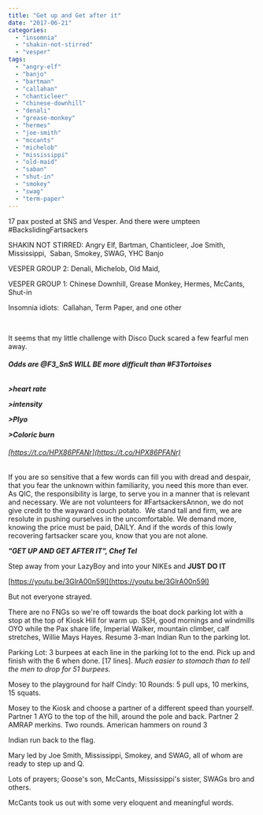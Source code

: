 ```yaml
---
title: "Get up and Get after it"
date: "2017-06-21"
categories: 
  - "insomnia"
  - "shakin-not-stirred"
  - "vesper"
tags: 
  - "angry-elf"
  - "banjo"
  - "bartman"
  - "callahan"
  - "chanticleer"
  - "chinese-downhill"
  - "denali"
  - "grease-monkey"
  - "hermes"
  - "joe-smith"
  - "mccants"
  - "michelob"
  - "mississippi"
  - "old-maid"
  - "saban"
  - "shut-in"
  - "smokey"
  - "swag"
  - "term-paper"
---
```


17 pax posted at SNS and Vesper. And there were umpteen #BackslidingFartsackers

SHAKIN NOT STIRRED: Angry Elf, Bartman, Chanticleer, Joe Smith, Mississippi,  Saban, Smokey, SWAG, YHC Banjo

VESPER GROUP 2: Denali, Michelob, Old Maid,

VESPER GROUP 1: Chinese Downhill, Grease Monkey, Hermes, McCants, Shut-in

Insomnia idiots:  Callahan, Term Paper, and one other

 

It seems that my little challenge with Disco Duck scared a few fearful men away.

###### **_Odds are @F3\_SnS WILL BE more difficult than #F3Tortoises_**

**_\>heart rate_** 

**_\>intensity_**

**_\>Plyo_**

**_\>Coloric burn_**

###### [https://t.co/HPX86PFANr](https://t.co/HPX86PFANr)

If you are so sensitive that a few words can fill you with dread and despair, that you fear the unknown within familiarity, you need this more than ever. As QIC, the responsibility is large, to serve you in a manner that is relevant and necessary. We are not volunteers for #FartsackersAnnon, we do not give credit to the wayward couch potato.  We stand tall and firm, we are resolute in pushing ourselves in the uncomfortable. We demand more, knowing the price must be paid, DAILY. And if the words of this lowly recovering fartsacker scare you, know that you are not alone.

**_"GET UP AND GET AFTER IT", Chef Tel_**

Step away from your LazyBoy and into your NIKEs and **JUST DO IT**

[https://youtu.be/3GlrA00n59I](https://youtu.be/3GlrA00n59I)

But not everyone strayed.

There are no FNGs so we're off towards the boat dock parking lot with a stop at the top of Kiosk Hill for warm up. SSH, good mornings and windmills OYO while the Pax share life, Imperial Walker, mountain climber, calf stretches, Willie Mays Hayes. Resume 3-man Indian Run to the parking lot.

Parking Lot: 3 burpees at each line in the parking lot to the end. Pick up and finish with the 6 when done. \[17 lines\]. _Much easier to stomach than to tell the men to drop for 51 burpees._

Mosey to the playground for half Cindy: 10 Rounds: 5 pull ups, 10 merkins, 15 squats.

Mosey to the Kiosk and choose a partner of a different speed than yourself. Partner 1 AYG to the top of the hill, around the pole and back. Partner 2 AMRAP merkins. Two rounds. American hammers on round 3

Indian run back to the flag.

Mary led by Joe Smith, Mississippi, Smokey, and SWAG, all of whom are ready to step up and Q.

Lots of prayers; Goose's son, McCants, Mississippi's sister, SWAGs bro and others.

McCants took us out with some very eloquent and meaningful words.
